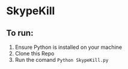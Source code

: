 # SkypeKill

## To run:
1. Ensure Python is installed on your machine
2. Clone this Repo
3. Run the comand `Python SkypeKill.py`
